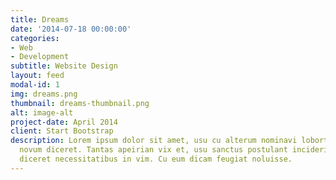 ```yaml
---
title: Dreams
date: '2014-07-18 00:00:00'
categories:
- Web
- Development
subtitle: Website Design
layout: feed
modal-id: 1
img: dreams.png
thumbnail: dreams-thumbnail.png
alt: image-alt
project-date: April 2014
client: Start Bootstrap
description: Lorem ipsum dolor sit amet, usu cu alterum nominavi lobortis. At duo
  novum diceret. Tantas apeirian vix et, usu sanctus postulant inciderint ut, populo
  diceret necessitatibus in vim. Cu eum dicam feugiat noluisse.
---
```



